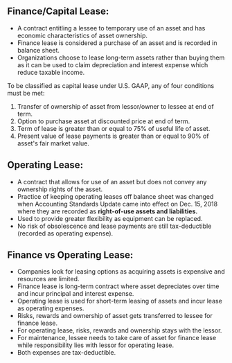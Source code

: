 ## Finance/Capital Lease:
- A contract entitling a lessee to temporary use of an asset and has economic characteristics of asset ownership.
- Finance lease is considered a purchase of an asset and is recorded in balance sheet.
- Organizations choose to lease long-term assets rather than buying them as it can be used to claim depreciation and interest expense which reduce taxable income. 

To be classified as capital lease under U.S. GAAP, any of four conditions must be met:
1) Transfer of ownership of asset from lessor/owner to lessee at end of term.
2) Option to purchase asset at discounted price at end of term.
3) Term of lease is greater than or equal to 75% of useful life of asset.
4) Present value of lease payments is greater than or equal to 90% of asset's fair market value. 

## Operating Lease:
- A contract that allows for use of an asset but does not convey any ownership rights of the asset. 
- Practice of keeping operating leases off balance sheet was changed when Accounting Standards Update came into effect on Dec. 15, 2018 where they are recorded as **right-of-use assets and liabilities.**
- Used to provide greater flexibility as equipment can be replaced.
- No risk of obsolescence and lease payments are still tax-deductible (recorded as operating expense). 

## Finance vs Operating Lease:
- Companies look for leasing options as acquiring assets is expensive and resources are limited. 
- Finance lease is long-term contract where asset depreciates over time and incur principal and interest expense.
- Operating lease is used for short-term leasing of assets and incur lease as operating expenses.
- Risks, rewards and ownership of asset gets transferred to lessee for finance lease. 
- For operating lease, risks, rewards and ownership stays with the lessor. 
- For maintenance, lessee needs to take care of asset for finance lease while responsibility lies with lessor for operating lease.
- Both expenses are tax-deductible. 
